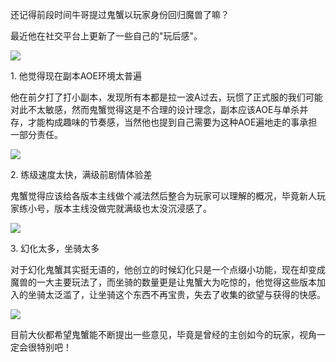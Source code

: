 还记得前段时间牛哥提过鬼蟹以玩家身份回归魔兽了嘛？

最近他在社交平台上更新了一些自己的"玩后感"。

![](https://pics1.baidu.com/feed/86d6277f9e2f0708a97cef5dc3c1c59ea801f25b.jpeg?token=6f6f3462600c73ff2595238e4d2e2b61)

1\. 他觉得现在副本AOE环境太普遍

他在前夕打了打小副本，发现所有本都是拉一波A过去，玩惯了正式服的我们可能对此不太敏感，然而鬼蟹觉得这是不合理的设计理念，副本应该AOE与单杀并存，才能构成趣味的节奏感，当然他也提到自己需要为这种AOE遍地走的事承担一部分责任。

![](https://pics2.baidu.com/feed/7af40ad162d9f2d369ba2f208409f7146127cc46.jpeg?token=66bdc96fb9a9c615c35af0f06f743523)

2\. 练级速度太快，满级前剧情体验差

鬼蟹觉得应该给各版本主线做个减法然后整合为玩家可以理解的概况，毕竟新人玩家练小号，版本主线没做完就满级也太没沉浸感了。

![](https://pics5.baidu.com/feed/b219ebc4b74543a9b4ebd08332f2f785bb0114fc.jpeg?token=99f49440e6a5512540afb2c5137d0deb)

3\. 幻化太多，坐骑太多

对于幻化鬼蟹其实挺无语的，他创立的时候幻化只是一个点缀小功能，现在却变成魔兽的一大主要玩法了，而坐骑的数量更是让鬼蟹大为吃惊的，他觉得这些版本加入的坐骑太泛滥了，让坐骑这个东西不再宝贵，失去了收集的欲望与获得的快感。

![](https://pics1.baidu.com/feed/8c1001e93901213f8152e00378024bd62d2e95fc.jpeg?token=6a72ea8fe3c387f05ce940307de3455b)

目前大伙都希望鬼蟹能不断提出一些意见，毕竟是曾经的主创如今的玩家，视角一定会很特别吧！
